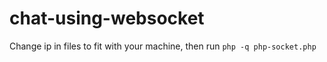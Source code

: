 # chat-using-websocket

Change ip in files to fit with your machine, then run ``` php -q php-socket.php ```
